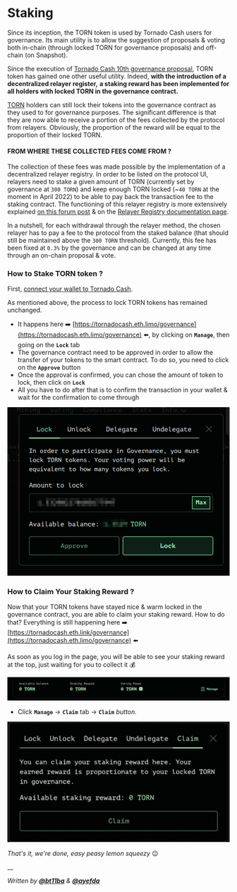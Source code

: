 # Staking

Since its inception, the TORN token is used by Tornado Cash users for governance. Its main utility is to allow the suggestion of proposals & voting both in-chain (through locked TORN for governance proposals) and off-chain (on Snapshot).

Since the execution of [Tornado Cash 10th governance proposal](https://tornadocash.eth.limo/governance/10), TORN token has gained one other useful utility. Indeed, **with the introduction of a decentralized relayer register,** **a staking reward has been implemented for all holders with locked TORN in the governance contract.**

[TORN](torn.md) holders can still lock their tokens into the governance contract as they used to for governance purposes. The significant difference is that they are now able to receive a portion of the fees collected by the protocol from relayers. Obviously, the proportion of the reward will be equal to the proportion of their locked TORN.

#### **FROM WHERE THESE COLLECTED FEES COME FROM ?**

The collection of these fees was made possible by the implementation of a decentralized relayer registry. In order to be listed on the protocol UI, relayers need to stake a given amount of TORN (currently set by governance at `300 TORN`) and keep enough TORN locked (\~`40 TORN` at the moment in April 2022) to be able to pay back the transaction fee to the staking contract. The functioning of this relayer registry is more extensively explained [on this forum post](https://torn.community/t/proposal-relayer-registry-setting-parameters-after-audit/2134) & on the [Relayer Registry documentation page](how-to-become-a-relayer.md).

In a nutshell, for each withdrawal through the relayer method, the chosen relayer has to pay a fee to the protocol from the staked balance (that should still be maintained above the `300 TORN` threshold). Currently, this fee has been fixed at `0.3%` by the governance and can be changed at any time through an on-chain proposal & vote.

### How to Stake TORN token ?

First, [connect your wallet to Tornado Cash](../tornado-cash-classic/how-to-connect-your-wallet.md).

As mentioned above, the process to lock TORN tokens has remained unchanged.

* It happens here ➡️ [https://tornadocash.eth.limo/governance](https://tornadocash.eth.limo/governance) ⬅️, by clicking on **`Manage`**, then going on the **`Lock`** tab
* The governance contract need to be approved in order to allow the transfer of your tokens to the smart contract. To do so, you need to click on the **`Approve`** button
* Once the approval is confirmed, you can chose the amount of token to lock, then click on **`Lock`**
* All you have to do after that is to confirm the transaction in your wallet & wait for the confirmation to come through

![](../.gitbook/assets/c05e5a1813edad280544b627b24002dc8d5adcf2.png)

### How to Claim Your Staking Reward ?

Now that your TORN tokens have stayed nice & warm locked in the governance contract, you are able to claim your staking reward. How to do that? Everything is still happening here ➡️ [https://tornadocash.eth.link/governance](https://tornadocash.eth.limo/governance) ⬅️

As soon as you log in the page, you will be able to see your staking reward at the top, just waiting for you to collect it 💰

![](../.gitbook/assets/head.png)

* Click **`Manage`** -> **`Claim`** tab -> **`Claim`** _button._

![](<../.gitbook/assets/claim (1).png>)

_That's it, we're done, easy peasy lemon squeezy_ :wink:

\_\_

_Written by_ [_**@bt11ba**_](https://torn.community/u/bt11ba/) _&_ [_**@ayefda**_](https://torn.community/u/ayefda)

